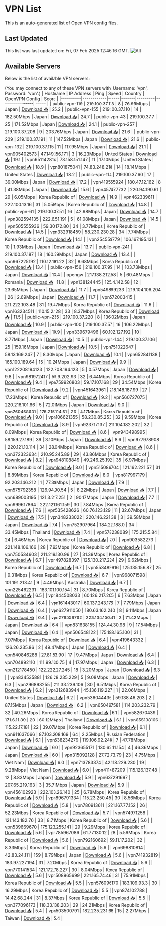 # VPN List

This is an auto-generated list of Open VPN config files.

## Last Updated

This list was last updated on: Fri, 07 Feb 2025 12:46:16 GMT.
![Alt](https://repobeats.axiom.co/api/embed/186b98318ef1479477931607c1ad7d823f12451f.svg "Repobeats analytics image")

## Available Servers

Below is the list of available VPN servers:

(You may connect to any of these VPN servers with: Username: 'vpn', Password: 'vpn'.)
| Hostname | IP Address | Ping | Speed | Country | OpenVPN Config | Score |
|----------|------------|------|-------|---------|----------------| ----- |
| public-vpn-119 | 219.100.37.113 | 8 | 76.95Mbps | Japan | [Download 📥](./configs/server_0_JP.ovpn) | 25.2 |
| public-vpn-155 | 219.100.37.110 | 14 | 182.50Mbps | Japan | [Download 📥](./configs/server_1_JP.ovpn) | 24.7 |
| public-vpn-43 | 219.100.37.7 | 25 | 171.52Mbps | Japan | [Download 📥](./configs/server_2_JP.ovpn) | 24.1 |
| public-vpn-257 | 219.100.37.208 | 9 | 203.76Mbps | Japan | [Download 📥](./configs/server_3_JP.ovpn) | 21.6 |
| public-vpn-229 | 219.100.37.191 | 11 | 147.52Mbps | Japan | [Download 📥](./configs/server_4_JP.ovpn) | 21.6 |
| public-vpn-132 | 219.100.37.115 | 11 | 117.95Mbps | Japan | [Download 📥](./configs/server_5_JP.ovpn) | 21.1 |
| vpn905402573 | 47.149.156.171 | 3 | 16.23Mbps | United States | [Download 📥](./configs/server_6_US.ovpn) | 19.1 |
| vpn651142814 | 73.158.151.147 | 11 | 17.10Mbps | United States | [Download 📥](./configs/server_7_US.ovpn) | 18.9 |
| vpn801875041 | 74.83.248.218 | 14 | 18.14Mbps | United States | [Download 📥](./configs/server_8_US.ovpn) | 18.2 |
| public-vpn-114 | 219.100.37.60 | 17 | 39.00Mbps | Japan | [Download 📥](./configs/server_9_JP.ovpn) | 17.2 |
| vpn419555924 | 180.47.12.162 | 8 | 41.38Mbps | Japan | [Download 📥](./configs/server_10_JP.ovpn) | 15.6 |
| vpn457477732 | 220.94.190.61 | 29 | 6.05Mbps | Korea Republic of | [Download 📥](./configs/server_11_KR.ovpn) | 14.9 |
| vpn462339611 | 222.100.13.16 | 31 | 5.05Mbps | Korea Republic of | [Download 📥](./configs/server_12_KR.ovpn) | 14.8 |
| public-vpn-61 | 219.100.37.51 | 16 | 42.98Mbps | Japan | [Download 📥](./configs/server_13_JP.ovpn) | 14.7 |
| vpn382594135 | 222.6.51.191 | 5 | 61.08Mbps | Japan | [Download 📥](./configs/server_14_JP.ovpn) | 14.5 |
| vpn505555936 | 59.30.172.80 | 34 | 3.77Mbps | Korea Republic of | [Download 📥](./configs/server_15_KR.ovpn) | 14.5 |
| vpn332918459 | 58.230.230.28 | 34 | 7.74Mbps | Korea Republic of | [Download 📥](./configs/server_16_KR.ovpn) | 14.1 |
| vpn254559779 | 106.167.195.131 | 10 | 1.93Mbps | Japan | [Download 📥](./configs/server_17_JP.ovpn) | 13.7 |
| public-vpn-241 | 219.100.37.187 | 18 | 160.59Mbps | Japan | [Download 📥](./configs/server_18_JP.ovpn) | 13.4 |
| vpn967225192 | 110.12.191.22 | 32 | 8.68Mbps | Korea Republic of | [Download 📥](./configs/server_19_KR.ovpn) | 13.4 |
| public-vpn-156 | 219.100.37.95 | 14 | 103.73Mbps | Japan | [Download 📥](./configs/server_20_JP.ovpn) | 13.4 |
| opengw | 217.138.212.58 | 5 | 60.48Mbps | Romania | [Download 📥](./configs/server_21_RO.ovpn) | 11.8 |
| vpn138124445 | 125.4.142.58 | 12 | 23.65Mbps | Japan | [Download 📥](./configs/server_22_JP.ovpn) | 11.7 |
| vpn549899233 | 219.104.106.204 | 26 | 2.69Mbps | Japan | [Download 📥](./configs/server_23_JP.ovpn) | 11.7 |
| vpn572003415 | 211.222.103.48 | 31 | 19.47Mbps | Korea Republic of | [Download 📥](./configs/server_24_KR.ovpn) | 11.6 |
| vpn163234511 | 110.15.2.128 | 33 | 8.37Mbps | Korea Republic of | [Download 📥](./configs/server_25_KR.ovpn) | 11.5 |
| public-vpn-235 | 219.100.37.220 | 8 | 136.02Mbps | Japan | [Download 📥](./configs/server_26_JP.ovpn) | 10.9 |
| public-vpn-100 | 219.100.37.57 | 16 | 106.22Mbps | Japan | [Download 📥](./configs/server_27_JP.ovpn) | 10.9 |
| vpn339679496 | 60.102.127.192 | 10 | 8.77Mbps | Japan | [Download 📥](./configs/server_28_JP.ovpn) | 10.5 |
| public-vpn-144 | 219.100.37.106 | 25 | 159.16Mbps | Japan | [Download 📥](./configs/server_29_JP.ovpn) | 10.5 |
| vpn751022647 | 58.13.169.247 | 7 | 8.30Mbps | Japan | [Download 📥](./configs/server_30_JP.ovpn) | 10.1 |
| vpn652841138 | 165.100.189.64 | 15 | 10.24Mbps | Japan | [Download 📥](./configs/server_31_JP.ovpn) | 9.9 |
| vpn122208194123 | 122.208.194.123 | 5 | 0.57Mbps | Japan | [Download 📥](./configs/server_32_JP.ovpn) | 9.8 |
| vpn981972417 | 59.9.202.93 | 32 | 6.44Mbps | Korea Republic of | [Download 📥](./configs/server_33_KR.ovpn) | 9.4 |
| vpn759926803 | 59.17.107.168 | 29 | 34.54Mbps | Korea Republic of | [Download 📥](./configs/server_34_KR.ovpn) | 9.2 |
| vpn451643961 | 218.148.187.99 | 27 | 17.23Mbps | Korea Republic of | [Download 📥](./configs/server_35_KR.ovpn) | 9.2 |
| vpn560727075 | 220.216.101.66 | 5 | 72.01Mbps | Japan | [Download 📥](./configs/server_36_JP.ovpn) | 9.0 |
| vpn769458631 | 175.215.114.51 | 26 | 4.17Mbps | Korea Republic of | [Download 📥](./configs/server_37_KR.ovpn) | 9.0 |
| vpn106621355 | 58.230.85.253 | 32 | 9.59Mbps | Korea Republic of | [Download 📥](./configs/server_38_KR.ovpn) | 8.9 |
| vpn923717137 | 211.104.182.202 | 32 | 8.09Mbps | Korea Republic of | [Download 📥](./configs/server_39_KR.ovpn) | 8.6 |
| vpn943498995 | 58.159.27.189 | 39 | 3.10Mbps | Japan | [Download 📥](./configs/server_40_JP.ovpn) | 8.6 |
| vpn977978908 | 220.121.10.114 | 34 | 28.04Mbps | Korea Republic of | [Download 📥](./configs/server_41_KR.ovpn) | 8.6 |
| vpn372323634 | 210.95.245.89 | 29 | 43.86Mbps | Korea Republic of | [Download 📥](./configs/server_42_KR.ovpn) | 8.2 |
| vpn948108849 | 49.246.25.192 | 35 | 6.97Mbps | Korea Republic of | [Download 📥](./configs/server_43_KR.ovpn) | 8.0 |
| vpn515086704 | 121.162.221.57 | 31 | 8.89Mbps | Korea Republic of | [Download 📥](./configs/server_44_KR.ovpn) | 8.0 |
| vpn817997179 | 92.203.146.212 | 1 | 77.39Mbps | Japan | [Download 📥](./configs/server_45_JP.ovpn) | 7.9 |
| vpn575792358 | 126.94.90.54 | 5 | 8.22Mbps | Japan | [Download 📥](./configs/server_46_JP.ovpn) | 7.7 |
| vpn689003195 | 121.3.217.251 | 2 | 90.17Mbps | Japan | [Download 📥](./configs/server_47_JP.ovpn) | 7.7 |
| vpn999617864 | 222.121.161.159 | 30 | 7.84Mbps | Korea Republic of | [Download 📥](./configs/server_48_KR.ovpn) | 7.6 |
| vpn535428626 | 60.76.123.129 | 11 | 32.67Mbps | Japan | [Download 📥](./configs/server_49_JP.ovpn) | 7.5 |
| vpn348233022 | 220.146.221.38 | 3 | 39.58Mbps | Japan | [Download 📥](./configs/server_50_JP.ovpn) | 7.4 |
| vpn752907964 | 184.22.188.0 | 34 | 33.45Mbps | Thailand | [Download 📥](./configs/server_51_TH.ovpn) | 7.4 |
| vpn578238089 | 175.215.5.84 | 24 | 6.46Mbps | Korea Republic of | [Download 📥](./configs/server_52_KR.ovpn) | 7.0 |
| vpn903582273 | 221.148.106.166 | 28 | 7.93Mbps | Korea Republic of | [Download 📥](./configs/server_53_KR.ovpn) | 6.8 |
| vpn750534603 | 211.219.130.96 | 27 | 31.39Mbps | Korea Republic of | [Download 📥](./configs/server_54_KR.ovpn) | 6.7 |
| vpn497828397 | 125.130.217.224 | 29 | 9.62Mbps | Korea Republic of | [Download 📥](./configs/server_55_KR.ovpn) | 6.7 |
| vpn553489916 | 125.135.156.87 | 25 | 9.31Mbps | Korea Republic of | [Download 📥](./configs/server_56_KR.ovpn) | 6.7 |
| vpn968071598 | 101.191.213.41 | 9 | 4.49Mbps | Australia | [Download 📥](./configs/server_57_AU.ovpn) | 6.7 |
| vpn225462231 | 183.101.100.154 | 31 | 8.70Mbps | Korea Republic of | [Download 📥](./configs/server_58_KR.ovpn) | 6.5 |
| vpn844508033 | 60.126.217.205 | 6 | 7.63Mbps | Japan | [Download 📥](./configs/server_59_JP.ovpn) | 6.4 |
| vpn161443017 | 60.137.243.176 | 7 | 7.79Mbps | Japan | [Download 📥](./configs/server_60_JP.ovpn) | 6.4 |
| vpn627911050 | 180.63.162.240 | 8 | 9.11Mbps | Japan | [Download 📥](./configs/server_61_JP.ovpn) | 6.4 |
| vpn278558762 | 223.134.156.41 | 2 | 71.42Mbps | Japan | [Download 📥](./configs/server_62_JP.ovpn) | 6.4 |
| vpn831638155 | 124.44.30.98 | 9 | 17.54Mbps | Japan | [Download 📥](./configs/server_63_JP.ovpn) | 6.4 |
| vpn506548122 | 175.198.165.100 | 31 | 7.07Mbps | Korea Republic of | [Download 📥](./configs/server_64_KR.ovpn) | 6.4 |
| vpn419643332 | 126.26.235.86 | 2 | 49.47Mbps | Japan | [Download 📥](./configs/server_65_JP.ovpn) | 6.4 |
| vpn540846288 | 27.81.53.90 | 17 | 9.47Mbps | Japan | [Download 📥](./configs/server_66_JP.ovpn) | 6.4 |
| vpn704892110 | 111.99.130.75 | 4 | 17.97Mbps | Japan | [Download 📥](./configs/server_67_JP.ovpn) | 6.3 |
| vpn212178450 | 122.222.27.245 | 18 | 3.20Mbps | Japan | [Download 📥](./configs/server_68_JP.ovpn) | 6.3 |
| vpn834535881 | 126.28.235.229 | 5 | 9.08Mbps | Japan | [Download 📥](./configs/server_69_JP.ovpn) | 6.3 |
| vpn296893255 | 211.33.239.106 | 30 | 6.51Mbps | Korea Republic of | [Download 📥](./configs/server_70_KR.ovpn) | 6.2 |
| vpn312683944 | 45.136.119.227 | 1 | 22.06Mbps | United States | [Download 📥](./configs/server_71_US.ovpn) | 6.2 |
| vpn536044436 | 59.138.46.203 | 2 | 87.15Mbps | Japan | [Download 📥](./configs/server_72_JP.ovpn) | 6.2 |
| vpn650497581 | 114.203.232.79 | 32 | 40.26Mbps | Korea Republic of | [Download 📥](./configs/server_73_KR.ovpn) | 6.1 |
| vpn582670439 | 171.6.11.89 | 20 | 60.12Mbps | Thailand | [Download 📥](./configs/server_74_TH.ovpn) | 6.1 |
| vpn655138166 | 115.22.17.181 | 22 | 39.07Mbps | Korea Republic of | [Download 📥](./configs/server_75_KR.ovpn) | 6.1 |
| vpn911637066 | 87.103.208.169 | 64 | 2.25Mbps | Russian Federation | [Download 📥](./configs/server_76_RU.ovpn) | 6.1 |
| vpn538234279 | 119.106.92.248 | 7 | 47.78Mbps | Japan | [Download 📥](./configs/server_77_JP.ovpn) | 6.0 |
| vpn923655171 | 130.62.11.154 | 4 | 46.36Mbps | Japan | [Download 📥](./configs/server_78_JP.ovpn) | 6.0 |
| vpn315092128 | 27.72.73.79 | 23 | 4.75Mbps | Viet Nam | [Download 📥](./configs/server_79_VN.ovpn) | 6.0 |
| vpn713783374 | 42.118.229.230 | 19 | 9.28Mbps | Viet Nam | [Download 📥](./configs/server_80_VN.ovpn) | 6.0 |
| vpn411487209 | 115.126.137.48 | 12 | 8.83Mbps | Japan | [Download 📥](./configs/server_81_JP.ovpn) | 5.9 |
| vpn637291697 | 207.65.219.163 | 3 | 35.71Mbps | Japan | [Download 📥](./configs/server_82_JP.ovpn) | 5.9 |
| vpn456102923 | 222.103.26.140 | 25 | 6.78Mbps | Korea Republic of | [Download 📥](./configs/server_83_KR.ovpn) | 5.9 |
| vpn896791334 | 115.23.250.45 | 30 | 8.56Mbps | Korea Republic of | [Download 📥](./configs/server_84_KR.ovpn) | 5.8 |
| vpn780913611 | 221.167.77.152 | 26 | 52.23Mbps | Korea Republic of | [Download 📥](./configs/server_85_KR.ovpn) | 5.7 |
| vpn574971258 | 121.143.182.76 | 33 | 8.71Mbps | Korea Republic of | [Download 📥](./configs/server_86_KR.ovpn) | 5.6 |
| vpn539669670 | 175.123.255.141 | 29 | 9.29Mbps | Korea Republic of | [Download 📥](./configs/server_87_KR.ovpn) | 5.6 |
| vpn785967086 | 61.77.130.12 | 28 | 5.59Mbps | Korea Republic of | [Download 📥](./configs/server_88_KR.ovpn) | 5.6 |
| vpn792160692 | 59.11.17.202 | 32 | 8.33Mbps | Korea Republic of | [Download 📥](./configs/server_89_KR.ovpn) | 5.6 |
| vpn698810814 | 42.83.24.111 | 159 | 8.79Mbps | Japan | [Download 📥](./configs/server_90_JP.ovpn) | 5.6 |
| vpn741932819 | 183.97.227.194 | 31 | 7.20Mbps | Korea Republic of | [Download 📥](./configs/server_91_KR.ovpn) | 5.6 |
| vpn770141534 | 121.172.78.227 | 30 | 8.04Mbps | Korea Republic of | [Download 📥](./configs/server_92_KR.ovpn) | 5.6 |
| vpn508965699 | 221.165.74.46 | 31 | 75.91Mbps | Korea Republic of | [Download 📥](./configs/server_93_KR.ovpn) | 5.5 |
| vpn576096170 | 183.109.93.3 | 30 | 16.29Mbps | Korea Republic of | [Download 📥](./configs/server_94_KR.ovpn) | 5.5 |
| vpn874102788 | 14.42.68.244 | 31 | 8.37Mbps | Korea Republic of | [Download 📥](./configs/server_95_KR.ovpn) | 5.5 |
| vpn377096173 | 118.33.188.203 | 29 | 24.21Mbps | Korea Republic of | [Download 📥](./configs/server_96_KR.ovpn) | 5.4 |
| vpn503500791 | 182.235.231.66 | 15 | 2.27Mbps | Taiwan | [Download 📥](./configs/server_97_TW.ovpn) | 5.4 |
